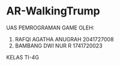 # AR-WalkingTrump
UAS PEMROGRAMAN GAME OLEH:
1. RAFQI AGATHA ANUGRAH   2041727008
2. BAMBANG DWI NUR R      1741720023

KELAS TI-4G
